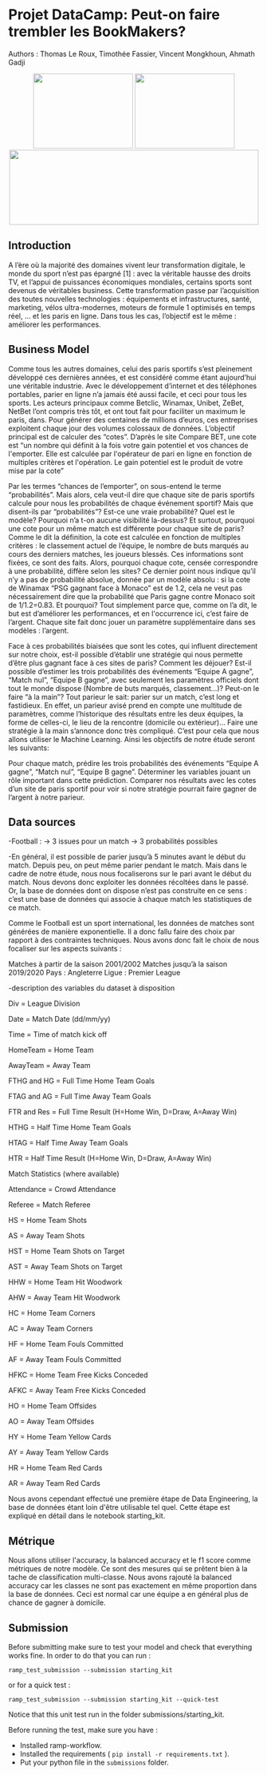 # Projet DataCamp: Peut-on faire trembler les BookMakers?
Authors : Thomas Le Roux, Timothée Fassier, Vincent Mongkhoun, Ahmath Gadji 
<p align="center">
	<img width="200px" height="150px" src="https://upload.wikimedia.org/wikipedia/commons/f/fe/Logo_Betclic_2019.svg" />
	<img width="200px" height="150px" src="https://upload.wikimedia.org/wikipedia/commons/6/6e/Football_%28soccer_ball%29.svg" />
	<img width="500" height="150" src="https://upload.wikimedia.org/wikipedia/commons/5/55/Parions_Sport_Logo_%282019%29.png" />
	
</p>

## Introduction

A l’ère où la majorité des domaines vivent leur transformation digitale, le monde du sport n’est pas épargné [1] : avec la véritable hausse des droits TV, et l’appui de puissances économiques mondiales, certains sports sont devenus de véritables business. Cette transformation passe par l’acquisition des toutes nouvelles technologies : équipements et infrastructures, santé, marketing, vélos ultra-modernes, moteurs de formule 1 optimisés en temps réel, … et les paris en ligne. Dans tous les cas, l’objectif est le même : améliorer les performances.



## Business Model

Comme tous les autres domaines, celui des paris sportifs s’est pleinement développé ces dernières années, et est considéré comme étant aujourd’hui une véritable industrie. Avec le développement d’internet et des téléphones portables, parier en ligne n’a jamais été aussi facile, et ceci pour tous les sports. Les acteurs principaux comme Betclic, Winamax, Unibet, ZeBet, NetBet l’ont compris très tôt, et ont tout fait pour faciliter un maximum le paris, dans. Pour générer des centaines de millions d’euros, ces entreprises exploitent chaque jour des volumes colossaux de données. L’objectif principal est de calculer des “cotes”. D’après le site Compare BET, une cote est  “un nombre qui définit à la fois votre gain potentiel et vos chances de l'emporter. Elle est calculée par l'opérateur de pari en ligne en fonction de multiples critères et l'opération. Le gain potentiel est le produit de votre mise par la cote”

Par les termes “chances de l’emporter”, on sous-entend le terme “probabilités”. Mais alors, cela veut-il dire que chaque site de paris sportifs calcule pour nous les probabilités de chaque événement sportif? Mais que disent-ils par “probabilités”? Est-ce une vraie probabilité? Quel est le modèle? Pourquoi n’a t-on aucune visibilité la-dessus? Et surtout, pourquoi une cote pour un même match est différente pour chaque site de paris? Comme le dit la définition, la cote est calculée en fonction de multiples critères : le classement actuel de l’équipe, le nombre de buts marqués au cours des derniers matches, les joueurs blessés. Ces informations sont fixées, ce sont des faits. Alors, pourquoi chaque cote, censée correspondre à une probabilité, diffère selon les sites? Ce dernier point nous indique qu’il n’y a pas de probabilité absolue, donnée par un modèle absolu : si la cote de Winamax “PSG gagnant face à Monaco” est de 1.2, cela ne veut pas nécessairement dire que la probabilité que Paris gagne contre Monaco soit de 1/1.2=0.83. Et pourquoi? Tout simplement parce que, comme on l’a dit, le but est d’améliorer les performances, et en l'occurrence ici, c’est faire de l’argent. Chaque site fait donc jouer un paramètre supplémentaire dans ses modèles : l’argent. 

Face à ces probabilités biaisées que sont les cotes, qui influent directement sur notre choix, est-il possible d’établir une stratégie qui nous permette d’être plus gagnant face à ces sites de paris? Comment les déjouer? Est-il possible d’estimer les trois probabilités des événements “Equipe A gagne”, “Match nul”, “Equipe B gagne”, avec seulement les paramètres officiels dont tout le monde dispose (Nombre de buts marqués, classement…)? Peut-on le faire “à la main”? Tout parieur le sait: parier sur un match, c’est long et fastidieux. En effet, un parieur avisé prend en compte une multitude de paramètres, comme l’historique des résultats entre les deux équipes, la forme de celles-ci, le lieu de la rencontre (domicile ou extérieur)... Faire une stratégie à la main s’annonce donc très compliqué. C’est pour cela que nous allons utiliser le Machine Learning. Ainsi les objectifs de notre étude seront les suivants:

Pour chaque match, prédire les trois probabilités des événements “Equipe A gagne”, “Match nul”, “Equipe B gagne”.
Déterminer les variables jouant un rôle important dans cette prédiction.
Comparer nos résultats avec les cotes d’un site de paris sportif pour voir si notre stratégie pourrait faire gagner de l’argent à notre parieur.


## Data sources

-Football : → 3 issues pour un match → 3 probabilités possibles

-En général, il est possible de parier jusqu’à 5 minutes avant le début du match. Depuis peu, on peut même parier pendant le match. Mais dans le cadre de notre étude, nous nous focaliserons sur le pari avant le début du match. Nous devons donc exploiter les données récoltées dans le passé. Or, la base de données dont on dispose n’est pas construite en ce sens : c’est une base de données qui associe à chaque match les statistiques de ce match. 

Comme le Football est un sport international, les données de matches sont générées de manière exponentielle. Il a donc fallu faire des choix par rapport à des contraintes techniques. Nous avons donc fait le choix de nous focaliser sur les aspects suivants : 

Matches à partir de la saison 2001/2002
Matches jusqu’à la saison 2019/2020
Pays : Angleterre
Ligue : Premier League

-description des variables du dataset à disposition

Div = League Division

Date = Match Date (dd/mm/yy)

Time = Time of match kick off

HomeTeam = Home Team

AwayTeam = Away Team

FTHG and HG = Full Time Home Team Goals

FTAG and AG = Full Time Away Team Goals

FTR and Res = Full Time Result (H=Home Win, D=Draw, A=Away Win)

HTHG = Half Time Home Team Goals

HTAG = Half Time Away Team Goals

HTR = Half Time Result (H=Home Win, D=Draw, A=Away Win)

Match Statistics (where available)

Attendance = Crowd Attendance

Referee = Match Referee

HS = Home Team Shots

AS = Away Team Shots

HST = Home Team Shots on Target

AST = Away Team Shots on Target

HHW = Home Team Hit Woodwork

AHW = Away Team Hit Woodwork

HC = Home Team Corners

AC = Away Team Corners

HF = Home Team Fouls Committed

AF = Away Team Fouls Committed

HFKC = Home Team Free Kicks Conceded

AFKC = Away Team Free Kicks Conceded

HO = Home Team Offsides

AO = Away Team Offsides

HY = Home Team Yellow Cards

AY = Away Team Yellow Cards

HR = Home Team Red Cards

AR = Away Team Red Cards

Nous avons cependant effectué une première étape de Data Engineering, la base de données étant loin d'être utilisable tel quel. Cette étape est expliqué en détail dans le notebook starting_kit.


## Métrique

Nous allons utiliser l'accuracy, la balanced accuracy et le f1 score comme métriques de notre modèle. Ce sont des mesures qui se prêtent bien à la tache de classification multi-classe. Nous avons rajouté la balanced accuracy car les classes ne sont pas exactement en même proportion dans la base de données. Ceci est normal car une équipe a en général plus de chance de gagner à domicile.

## Submission

Before submitting make sure to test your model and check that everything works fine. 
In order to do that you can run : 

`ramp_test_submission --submission starting_kit` 

or for a quick test : 

`ramp_test_submission --submission starting_kit --quick-test`


Notice that this unit test run in the folder submissions/starting_kit.

Before running the test, make sure you have :
* Installed ramp-workflow.
* Installed the requirements ( `pip install -r requirements.txt` ).
* Put your python file in the `submissions` folder.

 
